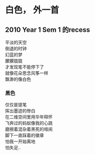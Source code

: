 # 白色， 外一首

## 2010 Year 1 Sem 1 的recess

平淡的天空  
倒退的时钟  
幻蓝的梦  
朦朦胧胧  
才发现笔不能停下了  
就像花朵思念风筝一样  
飘渺的像白色  


### 黑色  

仅仅是提笔  
挥出墨迹的惨白  
在二维空间里用华年释怀  
飞奔过的蚂蚁像我的心跳  
磨擦着混杂着黑死的喧闹  
脚下一直踩着的徽章  
怕我一开始离地  
怕失足..  
